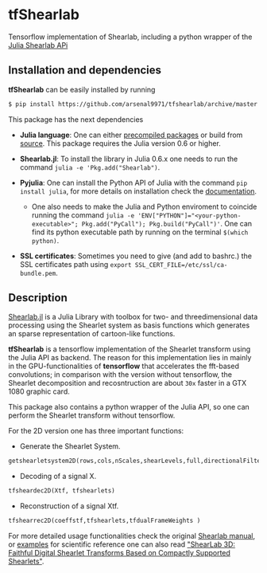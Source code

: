 # tfShearlab
Tensorflow implementation of Shearlab, including a python wrapper of the [Julia Shearlab APi](https://github.com/arsenal9971/Shearlab.jl)

## Installation and dependencies 

**tfShearlab** can be easily installed by running

```bash
$ pip install https://github.com/arsenal9971/tfshearlab/archive/master.zip
```

This package has the next dependencies

- **Julia language**: One can either [precompiled packages](https://julialang.org/downloads/) or build from [source](https://github.com/JuliaLang/julia). This package requires the Julia version 0.6 or higher.

- **Shearlab.jl**: To install the library in Julia 0.6.x one needs to run the command `julia -e 'Pkg.add("Shearlab")`.

- **Pyjulia**: One can install the Python API of Julia with the command `pip install julia`, for more details on installation check the [documentation](https://odlgroup.github.io/odl/getting_started/installing.html).
   - One also needs to make the Julia and Python enviroment to coincide running the command `julia -e 'ENV["PYTHON"]="<your-python-executable>"; Pkg.add("PyCall"); Pkg.build("PyCall")'`. One can find its python executable path by running on the terminal `$(which python)`.

- **SSL certificates**: Sometimes you need to give (and add to bashrc.) the SSL certificates path using `export SSL_CERT_FILE=/etc/ssl/ca-bundle.pem`.

## Description 

[Shearlab.jl](https://github.com/arsenal9971/Shearlab.jl) is a Julia Library with toolbox for two- and threedimensional data processing using the Shearlet system as basis functions which generates an sparse representation of cartoon-like functions.  

**tfShearlab** is a tensorflow implementation of the Shearlet transform using the Julia API as backend. The reason for this implementation lies in mainly in the GPU-functionalities of **tensorflow** that accelerates the fft-based convolutions; in comparison with the version without tensorflow, the Shearlet decomposition and recosntruction are about `30x` faster in a GTX 1080 graphic card. 

This package also contains a python wrapper of the Julia API, so one can perform the Shearlet transform without tensorflow.

For the 2D version one has three important functions:

- Generate the Shearlet System.
```python
getshearletsystem2D(rows,cols,nScales,shearLevels,full,directionalFilter,scalingFilter);
```

- Decoding of a signal X.
```python
tfsheardec2D(Xtf, tfshearlets)  
```

- Reconstruction of a signal Xtf.
```python
tfshearrec2D(coeffstf,tfshearlets,tfdualFrameWeights )
```

For more detailed usage functionalities check the original [Shearlab manual](http://shearlab.org/files/documents/ShearLab3Dv10_Manual.pdf), or [examples](https://github.com/arsenal9971/tfshearlab/tree/master/examples) for scientific reference one can also read ["ShearLab 3D: Faithful Digital Shearlet Transforms Based on Compactly Supported Shearlets"](http://www.math.tu-berlin.de/fileadmin/i26_fg-kutyniok/Kutyniok/Papers/ShearLab3D.pdf).
